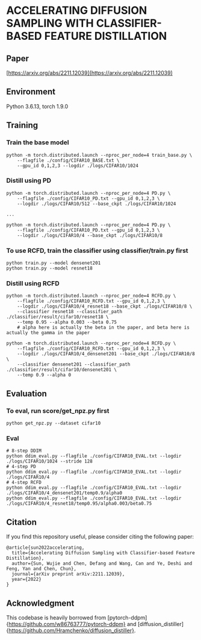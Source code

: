 #  ACCELERATING DIFFUSION SAMPLING WITH CLASSIFIER-BASED FEATURE DISTILLATION
## Paper
[https://arxiv.org/abs/2211.12039](https://arxiv.org/abs/2211.12039)

## Environment
Python 3.6.13, torch 1.9.0



## Training

### Train the base model
```
python -m torch.distributed.launch --nproc_per_node=4 train_base.py \
    --flagfile ./config/CIFAR10_BASE.txt \
    --gpu_id 0,1,2,3 --logdir ./logs/CIFAR10/1024
```

### Distill using PD
```
python -m torch.distributed.launch --nproc_per_node=4 PD.py \
    --flagfile ./config/CIFAR10_PD.txt --gpu_id 0,1,2,3 \
    --logdir ./logs/CIFAR10/512 --base_ckpt ./logs/CIFAR10/1024

...

python -m torch.distributed.launch --nproc_per_node=4 PD.py \
    --flagfile ./config/CIFAR10_PD.txt --gpu_id 0,1,2,3 \
    --logdir ./logs/CIFAR10/4 --base_ckpt ./logs/CIFAR10/8
```

### To use RCFD, train the classifier using classifier/train.py first

```
python train.py --model densenet201
python train.py --model resnet18
```

### Distill using RCFD

```
python -m torch.distributed.launch --nproc_per_node=4 RCFD.py \
    --flagfile ./config/CIFAR10_RCFD.txt --gpu_id 0,1,2,3 \
    --logdir ./logs/CIFAR10/4_resnet18 --base_ckpt ./logs/CIFAR10/8 \
    --classifier resnet18 --classifier_path ./classifier/result/cifar10/resnet18 \
    --temp 0.95 --alpha 0.003 --beta 0.75
    # alpha here is actually the beta in the paper, and beta here is actually the gamma in the paper

python -m torch.distributed.launch --nproc_per_node=4 RCFD.py \
    --flagfile ./config/CIFAR10_RCFD.txt --gpu_id 0,1,2,3 \
    --logdir ./logs/CIFAR10/4_densenet201 --base_ckpt ./logs/CIFAR10/8 \
    --classifier densenet201 --classifier_path ./classifier/result/cifar10/densenet201 \
    --temp 0.9 --alpha 0
```



## Evaluation

### To eval, run score/get_npz.py first

```
python get_npz.py --dataset cifar10
```

### Eval
```
# 8-step DDIM
python ddim_eval.py --flagfile ./config/CIFAR10_EVAL.txt --logdir ./logs/CIFAR10/1024 --stride 128
# 4-step PD
python ddim_eval.py --flagfile ./config/CIFAR10_EVAL.txt --logdir ./logs/CIFAR10/4
# 4-step RCFD
python ddim_eval.py --flagfile ./config/CIFAR10_EVAL.txt --logdir ./logs/CIFAR10/4_densenet201/temp0.9/alpha0
python ddim_eval.py --flagfile ./config/CIFAR10_EVAL.txt --logdir ./logs/CIFAR10/4_resnet18/temp0.95/alpha0.003/beta0.75
```

## Citation
If you find this repository useful, please consider citing the following paper:
```
@article{sun2022accelerating,
  title={Accelerating Diffusion Sampling with Classifier-based Feature Distillation},
  author={Sun, Wujie and Chen, Defang and Wang, Can and Ye, Deshi and Feng, Yan and Chen, Chun},
  journal={arXiv preprint arXiv:2211.12039},
  year={2022}
}
```

## Acknowledgment
This codebase is heavily borrowed from [pytorch-ddpm]{https://github.com/w86763777/pytorch-ddpm} and [diffusion_distiller]{https://github.com/Hramchenko/diffusion_distiller}.
